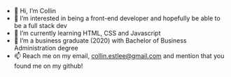 - 👋 Hi, I’m Collin
- 👀 I’m interested in being a front-end developer and hopefully be able to be a full stack dev
- 🌱 I’m currently learning HTML, CSS and Javascript
- 📄 I’m a business graduate (2020) with Bachelor of Business Administration degree
- 📫 Reach me on my email, collin.estlee@gmail.com and mention that you found me on my github!

<!---
itiscollin/itiscollin is a ✨ special ✨ repository because its `README.md` (this file) appears on your GitHub profile.
You can click the Preview link to take a look at your changes.
--->
